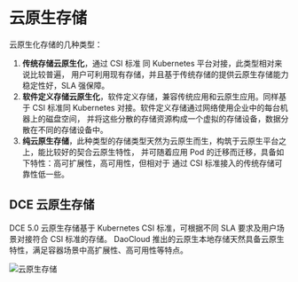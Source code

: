 # 云原生存储

云原生化存储的几种类型：

1. **传统存储云原生化**，通过 CSI 标准 同 Kubernetes 平台对接，此类型相对来说比较普遍，
   用户可利用现有存储，并且基于传统存储的提供云原生存储能力稳定性好，SLA 强保障。
2. **软件定义存储云原生化**，软件定义存储，兼容传统应用和云原生应用。同样基于 CSI 标准同
   Kubernetes 对接。软件定义存储通过网络使用企业中的每台机器上的磁盘空间，
   并将这些分散的存储资源构成一个虚拟的存储设备，数据分散在不同的存储设备中。
3. **纯云原生存储**，此种类型的存储类型天然为云原生而生，构筑于云原生平台之上，能比较好的契合云原生特性，
   并可随着应用 Pod 的迁移而迁移，具备如下特性：高可扩展性，高可用性，但相对于 通过 CSI 标准接入的传统存储可靠性低一些。

## DCE 云原生存储

DCE 5.0 云原生存储基于 Kubernetes CSI 标准，可根据不同 SLA 要求及用户场景对接符合 CSI 标准的存储。
DaoCloud 推出的云原生本地存储天然具备云原生特性，满足容器场景中高扩展性、高可用性等特点。

![云原生存储](https://docs.daocloud.io/daocloud-docs-images/docs/storage/images/nativestorage.jpg)
